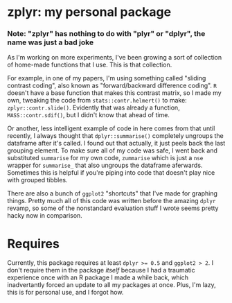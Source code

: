 # zplyr: my personal package

### Note: "zplyr" has nothing to do with "plyr" or "dplyr", the name was just a bad joke

As I'm working on more experiments, I've been growing a sort of collection of home-made functions that I use.  This is that collection.  

For example, in one of my papers, I'm using something called "sliding contrast coding", also known as "forward/backward difference coding". `R` doesn't have a base function that makes this contrast matrix, so I made my own, tweaking the code from `stats::contr.helmert()` to make: `zplyr::contr.slide()`. Evidently that was already a function, `MASS::contr.sdif()`, but I didn't know that ahead of time.

Or another, less intelligent example of code in here comes from that until recently, I always thought that `dplyr::summarise()` completely ungroups the dataframe after it's called. I found out that actually, it just peels back the last grouping element. 
To make sure all of my code was safe, I went back and substituted `summarise` for my own code, `zummarise` which is just a `nse` wrapper for `summarise_` that also ungroups the dataframe aferwards.  Sometimes this is helpful if you're piping into code that doesn't play nice with grouped tibbles.

There are also a bunch of `ggplot2` "shortcuts" that I've made for graphing things. Pretty much all of this code was written before the amazing `dplyr` revamp, so some of the nonstandard evaluation stuff I wrote seems pretty hacky now in comparison.

# Requires

Currently, this package requires at least `dplyr >= 0.5` and `ggplot2 > 2`. I don't require them in the package _itself_ because I had a traumatic experience once with an R package I made a while back, which inadvertantly forced an update to all my packages at once. Plus, I'm lazy, this is for personal use, and I forgot how.
